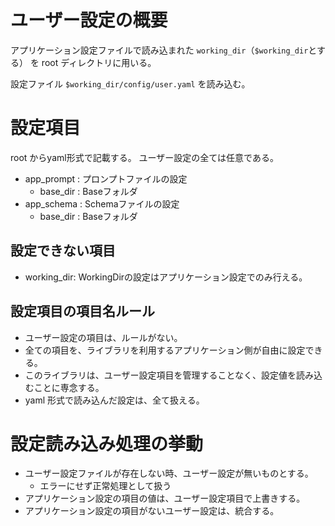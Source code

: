 # ユーザー設定の概要

アプリケーション設定ファイルで読み込まれた `working_dir`（`$working_dir`とする） を root ディレクトリに用いる。

設定ファイル
`$working_dir/config/user.yaml` 
を読み込む。

# 設定項目
root からyaml形式で記載する。
ユーザー設定の全ては任意である。
- app_prompt : プロンプトファイルの設定
  - base_dir : Baseフォルダ
- app_schema : Schemaファイルの設定
  - base_dir : Baseフォルダ

## 設定できない項目
- working_dir: WorkingDirの設定はアプリケーション設定でのみ行える。

## 設定項目の項目名ルール
- ユーザー設定の項目は、ルールがない。
- 全ての項目を、ライブラリを利用するアプリケーション側が自由に設定できる。
- このライブラリは、ユーザー設定項目を管理することなく、設定値を読み込むことに専念する。
- yaml 形式で読み込んだ設定は、全て扱える。

# 設定読み込み処理の挙動
- ユーザー設定ファイルが存在しない時、ユーザー設定が無いものとする。
  - エラーにせず正常処理として扱う
- アプリケーション設定の項目の値は、ユーザー設定項目で上書きする。
- アプリケーション設定の項目がないユーザー設定は、統合する。

